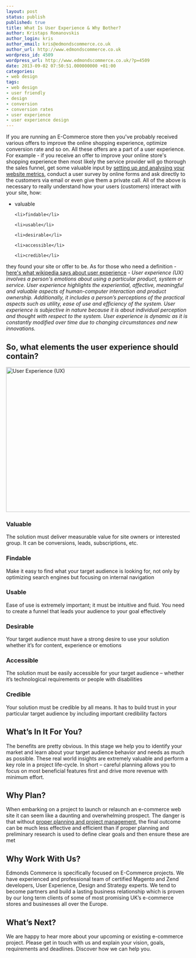 ```yaml
---
layout: post
status: publish
published: true
title: What Is User Experience & Why Bother?
author: Kristaps Romanovskis
author_login: kris
author_email: kris@edmondscommerce.co.uk
author_url: http://www.edmondscommerce.co.uk
wordpress_id: 4509
wordpress_url: http://www.edmondscommerce.co.uk/?p=4509
date: 2013-09-02 07:50:51.000000000 +01:00
categories:
- web design
tags:
- web design
- user friendly
- design
- conversion
- conversion rates
- user experience
- user experience design
---
```

If you are running an E-Commerce store then you've probably received various offers to improve the online shopping experience, optimize conversion rate and so on. All these offers are a part of a user experience. For example - if you receive an offer to improve your online store's shopping experience then most likely the service provider will go thorough the sales funnel, get some valuable input by <a href="http://www.edmondscommerce.co.uk/conversion-rate-optimization/using-advanced-analytics-to-improve-conversion-rates/" title="Using Advanced Analytics to Improve Conversion Rates" target="_blank">setting up and analysing your website metrics</a>, conduct a user survey by online forms and ask directly to the customers via email or even give them a private call. 
All of the above is necessary to really understand how your users (customers) interact with your site, how:

<ul>
	<li>valuable</li>

	<li>findable</li>

	<li>usable</li>

	<li>desirable</li>

	<li>accessible</li>

	<li>credible</li>
</ul>

they found your site or offer to be. As for those who need a definition - <a href="http://en.wikipedia.org/wiki/User_experience" title="User Experience - Wikipedia" target="_blank">here's what wikipedia says about user experience</a> - <em>User experience (UX) involves a person's emotions about using a particular product, system or service. User experience highlights the experiential, affective, meaningful and valuable aspects of human-computer interaction and product ownership. Additionally, it includes a person’s perceptions of the practical aspects such as utility, ease of use and efficiency of the system. User experience is subjective in nature because it is about individual perception and thought with respect to the system. User experience is dynamic as it is constantly modified over time due to changing circumstances and new innovations.</em>

<h2>So, what elements the user experience should contain?</h2>

<a href="{% img  ({{ site.url }}/assets/UserExperience.png %}"><img src="{% img  ({{ site.url }}/assets/UserExperience.png %}" alt="User Experience (UX)" width="667" height="397" class="alignleft size-full wp-image-4510" /></a>

<h3>Valuable</h3>
The solution must deliver measurable value for site owners or interested group. It can be conversions, leads, subscriptions, etc.
<h3>Findable</h3>
Make it easy to find what your target audience is looking for, not only by optimizing search engines but focusing on internal navigation
<h3>Usable</h3>
Ease of use is extremely important; it must be intuitive and fluid. You need to create a funnel that leads your audience to your goal effectively
<h3>Desirable</h3>
Your target audience must have a strong desire to use your solution whether it’s for content, experience or emotions
<h3>Accessible</h3>
The solution must be easily accessible for your target audience – whether it’s technological requirements or people with disabilities
<h3>Credible</h3>
Your solution must be credible by all means. It has to build trust in your particular target audience by including important credibility factors
<h2>What’s In It For You?</h2>
The benefits are pretty obvious. In this stage we help you to identify your market and learn about your target audience behavior and needs as much as possible. These real world insights are extremely valuable and perform a key role in a project life-cycle. In short – careful planning allows you to focus on most beneficial features first and drive more revenue with minimum effort.
<h2>Why Plan?</h2>
When embarking on a project to launch or relaunch an e-commerce web site it can seem like a daunting and overwhelming prospect. The danger is that without <a href="http://www.edmondscommerce.co.uk/web-project-management/guidelines-of-effective-web-project-workflow/" title="Guidelines of Effective Web Project Management" target="_blank">proper planning and project management</a>, the final outcome can be much less effective and efficient than if proper planning and preliminary research is used to define clear goals and then ensure these are met
<h2>Why Work With Us?</h2>
Edmonds Commerce is specifically focused on E-Commerce projects. We have experienced and professional team of certified Magento and Zend developers, User Experience, Design and Strategy experts. We tend to become partners and build a lasting business relationship which is proven by our long term clients of some of most promising UK’s e-commerce stores and businesses all over the Europe.
<h2>What’s Next?</h2>
We are happy to hear more about your upcoming or existing e-commerce project. Please get in touch with us and explain your vision, goals, requirements and deadlines. Discover how we can help you.
